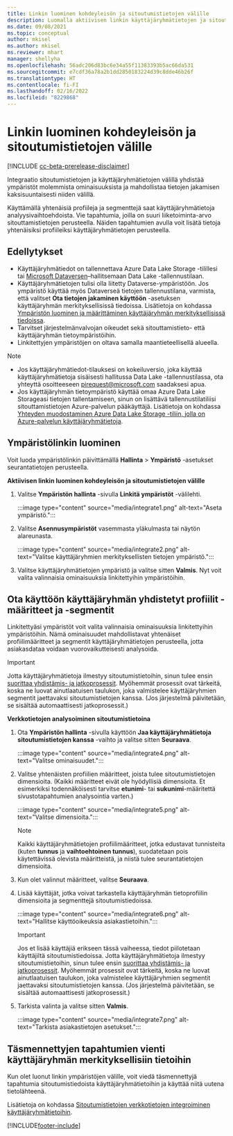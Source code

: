 ```yaml
---
title: Linkin luominen kohdeyleisön ja sitoutumistietojen välille
description: Luomalla aktiivisen linkin käyttäjäryhmätietojen ja sitoutumistietojen välille voit mahdollistaa tietojen kaksisuuntaisen jakamisen.
ms.date: 09/08/2021
ms.topic: conceptual
author: mkisel
ms.author: mkisel
ms.reviewer: mhart
manager: shellyha
ms.openlocfilehash: 56adc206d83bc6e34a55f11383393b5ac66da531
ms.sourcegitcommit: e7cdf36a78a2b1dd2850183224d39c8dde46b26f
ms.translationtype: HT
ms.contentlocale: fi-FI
ms.lasthandoff: 02/16/2022
ms.locfileid: "8229868"
---
```

# <a name="create-a-link-between-audience-insights-and-engagement-insights"></a>Linkin luominen kohdeyleisön ja sitoutumistietojen välille

[!INCLUDE [cc-beta-prerelease-disclaimer](includes/cc-beta-prerelease-disclaimer.md)]

Integraatio sitoutumistietojen ja käyttäjäryhmätietojen välillä yhdistää ympäristöt molemmista ominaisuuksista ja mahdollistaa tietojen jakamisen kaksisuuntaisesti niiden välillä.

Käyttämällä yhtenäisiä profiileja ja segmenttejä saat käyttäjäryhmätietoja analyysivaihtoehdoista. Vie tapahtumia, joilla on suuri liiketoiminta-arvo sitouttamistietojen perusteella. Näiden tapahtumien avulla voit lisätä tietoja yhtenäisiksi profiileiksi käyttäjäryhmätietojen perusteella.

## <a name="prerequisites"></a>Edellytykset

- Käyttäjäryhmätiedot on tallennettava Azure Data Lake Storage -tilillesi tai [Microsoft Dataversen](/powerapps/maker/data-platform/data-platform-intro)&ndash;hallitsemaan Data Lake -tallennustilaan. 
- Käyttäjäryhmätietojen tulisi olla liitetty Dataverse-ympäristöön. Jos ympäristö käyttää myös Dataverseä tietojen tallennustilana, varmista, että valitset **Ota tietojen jakaminen käyttöön** -asetuksen käyttäjäryhmän merkityksellisissä tiedoissa. Lisätietoja on kohdassa [Ympäristön luominen ja määrittäminen käyttäjäryhmän merkityksellisissä tiedoissa](../audience-insights/create-environment.md).
- Tarvitset järjestelmänvalvojan oikeudet sekä sitouttamistieto- että käyttäjäryhmän tietoympäristöihin.
- Linkitettyjen ympäristöjen on oltava samalla maantieteellisellä alueella.

> [!NOTE]
> - Jos käyttäjäryhmätiedot-tilauksesi on kokeiluversio, joka käyttää käyttäjäryhmätietoja sisäisesti hallitussa Data Lake -tallennustilassa, ota yhteyttä osoitteeseen [pirequest@microsoft.com](mailto:pirequest@microsoft.com) saadaksesi apua. 
> - Jos käyttäjäryhmän tietoympäristö käyttää omaa Azure Data Lake Storageasi tietojen tallentamiseen, sinun on lisättävä tallennustilatiliisi sitouttamistietojen Azure-palvelun pääkäyttäjä. Lisätietoja on kohdassa [Yhteyden muodostaminen Azure Data Lake Storage -tiliin, jolla on Azure-palvelun käyttäjäryhmätietoja](../audience-insights/connect-service-principal.md). 


## <a name="create-an-environment-link"></a>Ympäristölinkin luominen

Voit luoda ympäristölinkin päivittämällä **Hallinta** > **Ympäristö** -asetukset seurantatietojen perusteella.

**Aktiivisen linkin luominen kohdeyleisön ja sitoutumistietojen välille**

1. Valitse **Ympäristön hallinta** -sivulla **Linkitä ympäristöt** -välilehti.

    :::image type="content" source="media/integrate1.png" alt-text="Aseta ympäristö.":::

1. Valitse **Asennusympäristöt** vasemmasta yläkulmasta tai näytön alareunasta.

     :::image type="content" source="media/integrate2.png" alt-text="Valitse käyttäjäryhmien merkityksellisten tietojen ympäristö.":::

1. Valitse käyttäjäryhmätietojen ympäristö ja valitse sitten **Valmis**. Nyt voit valita valinnaisia ominaisuuksia linkitettyihin ympäristöihin.
 
## <a name="enable-audience-insights-unified-profiles-attributes-and-segments"></a>Ota käyttöön käyttäjäryhmän yhdistetyt profiilit -määritteet ja -segmentit

Linkitettyäsi ympäristöt voit valita valinnaisia ominaisuuksia linkitettyihin ympäristöihin. Nämä ominaisuudet mahdollistavat yhtenäiset profiilimääritteet ja segmentit käyttäjäryhmätietojen perusteella, jotta asiakasdataa voidaan vuorovaikutteisesti analysoida.

> [!IMPORTANT]
> Jotta käyttäjäryhmätietoja ilmestyy sitoutumistietoihin, sinun tulee ensin [suorittaa yhdistämis- ja jatkoprosessit](../audience-insights/merge-entities.md). Myöhemmät prosessit ovat tärkeitä, koska ne luovat ainutlaatuisen taulukon, joka valmistelee käyttäjäryhmien segmentit jaettavaksi sitoutumistietojen kanssa. (Jos järjestelmä päivitetään, se sisältää automaattisesti jatkoprosessit.)

**Verkkotietojen analysoiminen sitoutumistietoina**

1. Ota **Ympäristön hallinta** -sivulla käyttöön **Jaa käyttäjäryhmätietoja sitoutumistietojen kanssa** -vaihto ja valitse sitten **Seuraava**.

    :::image type="content" source="media/integrate4.png" alt-text="Valitse ominaisuudet.":::

1. Valitse yhtenäisten profiilien määritteet, joista tulee sitoutumistietojen dimensioita. (Kaikki määritteet eivät ole hyödyllisiä dimensioita. Et esimerkiksi todennäköisesti tarvitse **etunimi**- tai **sukunimi**-määritettä sivustotapahtumien analysointia varten.)

    :::image type="content" source="media/integrate5.png" alt-text="Valitse dimensioita.":::

   >[!NOTE]
   > Kaikki käyttäjäryhmätietojen profiilimääritteet, jotka edustavat tunnisteita (kuten **tunnus** ja **vaihtoehtoinen tunnus**), suodatetaan pois käytettävissä olevista määritteistä, ja niistä tulee seurantatietojen dimensioita.

1. Kun olet valinnut määritteet, valitse **Seuraava**.
1. Lisää käyttäjät, jotka voivat tarkastella käyttäjäryhmän tietoprofiilin dimensioita ja segmenttejä sitoutumistiedoissa.

    :::image type="content" source="media/integrate6.png" alt-text="Hallitse käyttöoikeuksia asiakastietoihin.":::

   > [!IMPORTANT]
   > Jos et lisää käyttäjiä erikseen tässä vaiheessa, tiedot piilotetaan käyttäjiltä sitoutumistiedoissa.
   > Jotta käyttäjäryhmätietoja ilmestyy sitoutumistietoihin, sinun tulee ensin [suorittaa yhdistämis- ja jatkoprosessit](../audience-insights/merge-entities.md). Myöhemmät prosessit ovat tärkeitä, koska ne luovat ainutlaatuisen taulukon, joka valmistelee käyttäjäryhmien segmentit jaettavaksi sitoutumistietojen kanssa. (Jos järjestelmä päivitetään, se sisältää automaattisesti jatkoprosessit.)

1. Tarkista valinta ja valitse sitten **Valmis**.

    :::image type="content" source="media/integrate7.png" alt-text="Tarkista asiakastietojen asetukset.":::

## <a name="export-refined-events-to-audience-insights"></a>Täsmennettyjen tapahtumien vienti käyttäjäryhmän merkityksellisiin tietoihin

Kun olet luonut linkin ympäristöjen välille, voit viedä täsmennettyjä tapahtumia sitoutumistiedoista käyttäjäryhmätietoihin ja käyttää niitä uutena tietolähteenä. 

Lisätietoja on kohdassa [Sitoutumistietojen verkkotietojen integroiminen käyttäjäryhmätietoihin](../audience-insights/integrate-engagement-insights.md).

<!--
## Share engagement insights refined events with audience insights

After you create a link between environments, a new option becomes available for you to share [refined events](refined-events.md) with audience insights.

Consider the following when creating refined events for audience insights: 

- Provide a meaningful name for the refined event. It will be used as an activity name in audience insights.
- Select at least the following properties to create an activity in audience insights: 
    - Signal.Action.Name indicates the activity details.
    - Signal.User.Id maps with the customer ID.
    - Signal.View.Uri is a web address as a basis for segments or measures.
    - Signal.Export.Id is a primary key for events.
    - Signal.Timestamp determines the date and time for the activity.

To share refined events:

1. From the engagement insights menu, select **Data** and then select the **Events** tab.
2. On the **Action** menu, select **Share as activity**.

    :::image type="content" source="media/integrate8.png" alt-text="Data shared events settings.":::

3. You can view and stop actively shared events on the **Export and Sharing** tab.
4. -- per Michael K, we need a mock here (Mukesh needs to update to reflect what happens in AUI once a user shares a refined event (i.e. no longer AUI, data wrangler needs to go discover data in the storage, the shared event is available as a DS and entity, correct?)

### Attach refined events shared as activities to unified profiles in audience insights

You can bring customer web activity data from engagement insights into audience insights. In addition to transactional, demographic, or behavioral data, you can view activities on the web in unified customer profiles. You can then use these profiles to get insights such as segments, measures, and predictions for audience activation.

Follow the steps in [data unification](../audience-insights/data-unification.md) to map, match, and merge website authentication information to unified profiles in audience insights.

You can also share refined events that are now available in audience insights, identified as data sources and entities. 

Next, you can relate event data from engagement insights as unified activities in customer profiles.

### Relate refined event data as an activity of a customer profile

After unifying the data, you can configure the activity for the customer profile. For more information, go to [Customer activities](../audience-insights/activities.md).

:::image type="content" source="media/web-event-activity.png" alt-text="Activities page with expanded Edit activity pane.":::

Next, configure the new activity by using mapping elements: 

- **Primary Key**: Signal.Export.Id, a unique ID that is available for every event record in engagement insights. This property is automatically generated.

- **Timestamp**: Signal.Timestamp in the event property.

- **Event**: Signal.Name, the event name that you want to track.

- **Web address**: Signal.View.Uri that refers to the URI of the page that created the event.

- **Details**: Signal.Action.Name to represent the information to associate with the event. The selected property in this case indicates that the event is for email promotion.

- **Activity type**: In this example, we choose the existing activity type WebLog. This selection is a useful filter option to run prediction models or create segments based on this activity type.

- **Set up relationship**: This important setting ties the activity to existing customer profiles. **Signal.User.Id** is the identifier configured in the SDK to be collected. It relates to the user ID in other data sources that are configured in audience insights. 

This example configures the relationship between Signal.User.Id and RetailCustomers:CustomerRetailId, which is the primary key that was identified in the map step of the data unification process.

After processing the activities, you can review customer records and open a customer card to see activities from engagement insights in the timeline. 

> [!TIP]
> To find a customer ID that has an engagement insights activity, go to **Entities** and preview the data for the UnifiedActivity entity. **ActivityTypeDisplay = WebLog** contains the engagement insights activity configured in the preceding example. Copy the customer ID for one of those records and search<!--note from editor: Edit okay? I couldn't quite follow this.-- > for that ID on the **Customers** page.

--> 

[!INCLUDE[footer-include](../includes/footer-banner.md)]
